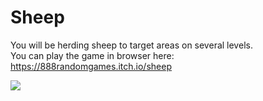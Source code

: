 # Sheep

You will be herding sheep to target areas on several levels.<br/>
You can play the game in browser here: https://888randomgames.itch.io/sheep

![]( https://img.itch.zone/aW1hZ2UvOTMzMTg4LzUyODY0NzEucG5n/347x500/SvCbRV.png)

